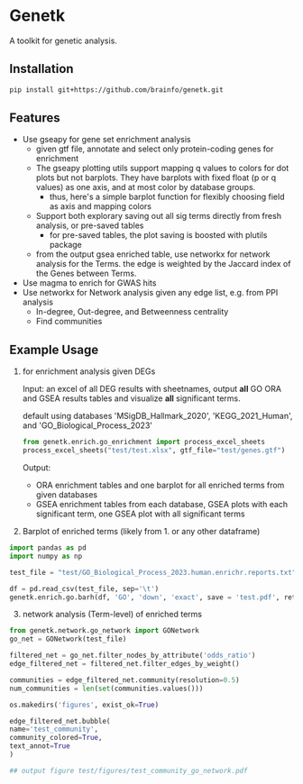 # Genetk

A toolkit for genetic analysis.

## Installation

```bash
pip install git+https://github.com/brainfo/genetk.git
```

## Features

- Use gseapy for gene set enrichment analysis
  - given gtf file, annotate and select only protein-coding genes for enrichment
  - The gseapy plotting utils support mapping q values to colors for dot plots but not barplots. They have barplots with fixed float (p or q values) as one axis, and at most color by database groups.
    - thus, here's a simple barplot function for flexibly choosing field as axis and mapping colors
  - Support both explorary saving out all sig terms directly from fresh analysis, or pre-saved tables
    - for pre-saved tables, the plot saving is boosted with plutils package
  - from the output gsea enriched table, use networkx for network analysis for the Terms. the edge is weighted by the Jaccard index of the Genes between Terms.
- Use magma to enrich for GWAS hits
- Use networkx for Network analysis given any edge list, e.g. from PPI analysis
  - In-degree, Out-degree, and Betweenness centrality
  - Find communities

## Example Usage

1. for enrichment analysis given DEGs

   Input: an excel of all DEG results with sheetnames, output **all** GO ORA and GSEA results tables and visualize **all** significant terms.

   default using databases 'MSigDB_Hallmark_2020', 'KEGG_2021_Human', and 'GO_Biological_Process_2023'
   
   ```python
   from genetk.enrich.go_enrichment import process_excel_sheets
   process_excel_sheets("test/test.xlsx", gtf_file="test/genes.gtf")
   ```

    Output:
      - ORA enrichment tables and one barplot for all enriched terms from given databases
      - GSEA enrichment tables from each database, GSEA plots with each significant term, one GSEA plot with all significant terms

4. Barplot of enriched terms (likely from 1. or any other dataframe)
   
  ```python
  import pandas as pd
  import numpy as np

  test_file = "test/GO_Biological_Process_2023.human.enrichr.reports.txt" 
  ```

  ```python
  df = pd.read_csv(test_file, sep='\t')
  genetk.enrich.go.barh(df, 'GO', 'down', 'exact', save = 'test.pdf', return_ax=False)
  ```


3. network analysis (Term-level) of enriched terms
 
  ```python
  from genetk.network.go_network import GONetwork
  go_net = GONetwork(test_file)

  filtered_net = go_net.filter_nodes_by_attribute('odds_ratio')
  edge_filtered_net = filtered_net.filter_edges_by_weight()

  communities = edge_filtered_net.community(resolution=0.5)
  num_communities = len(set(communities.values()))

  os.makedirs('figures', exist_ok=True)

  edge_filtered_net.bubble(
  name='test_community',
  community_colored=True,
  text_annot=True
  )

  ## output figure test/figures/test_community_go_network.pdf
  ```


